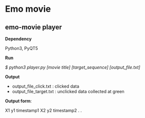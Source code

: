 # Emo movie
## emo-movie player

**Dependency**

Python3, PyQT5

**Run** 

*$ python3 player.py [movie title] [target_sequence] [output_file.txt]*

**Output**

-   output_file_click.txt : clicked data
-   output_file_target.txt : unclicked data collected at green

**Output form**:

X1 y1 timestamp1
X2 y2 timestamp2
.
.

